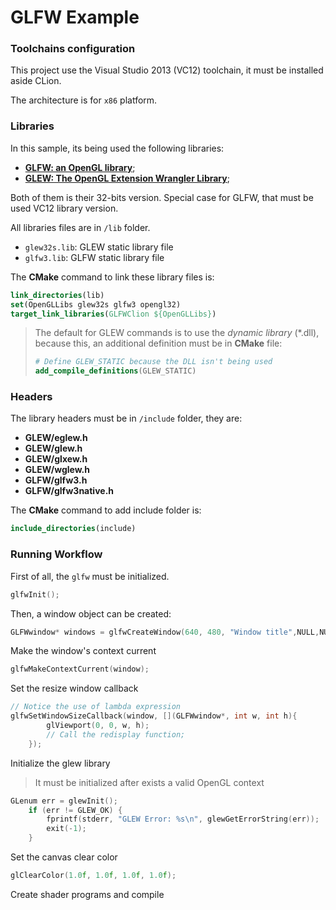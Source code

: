 # GLFW Example

### Toolchains configuration

This project use the Visual Studio 2013 (VC12) toolchain, it must be installed aside CLion.

The architecture is for `x86` platform. 

### Libraries

In this sample, its being used the following libraries:
- [**GLFW: an OpenGL library**](https://www.glfw.org/download.html);
- [**GLEW: The OpenGL Extension Wrangler Library**](http://glew.sourceforge.net/);

Both of them is their 32-bits version. Special case for GLFW, that must be used VC12 library version.

All libraries files are in `/lib` folder.

- `glew32s.lib`: GLEW static library file
- `glfw3.lib`: GLFW static library file

The **CMake** command to link these library files is:

```cmake
link_directories(lib)
set(OpenGLLibs glew32s glfw3 opengl32)
target_link_libraries(GLFWClion ${OpenGLLibs})
```

> The default for GLEW commands is to use the _dynamic library_ (*.dll), because this, an additional definition must be in **CMake** file:
> ```cmake
> # Define GLEW_STATIC because the DLL isn't being used
> add_compile_definitions(GLEW_STATIC)
> ``` 

### Headers

The library headers must be in `/include` folder, they are:
- **GLEW/eglew.h**
- **GLEW/glew.h**
- **GLEW/glxew.h**
- **GLEW/wglew.h**
- **GLFW/glfw3.h**
- **GLFW/glfw3native.h**

The **CMake** command to add include folder is:
```cmake
include_directories(include)
```

### Running Workflow

First of all, the `glfw` must be initialized.
```c++
glfwInit();
```

Then, a window object can be created:
```c++
GLFWwindow* windows = glfwCreateWindow(640, 480, "Window title",NULL,NULL);
```

Make the window's context current
```c++
glfwMakeContextCurrent(window);
```

Set the resize window callback
```c++
// Notice the use of lambda expression
glfwSetWindowSizeCallback(window, [](GLFWwindow*, int w, int h){
		glViewport(0, 0, w, h);
		// Call the redisplay function;
	});
```

Initialize the glew library
> It must be initialized after exists a valid OpenGL context
```c++
GLenum err = glewInit();
	if (err != GLEW_OK) {
		fprintf(stderr, "GLEW Error: %s\n", glewGetErrorString(err));
		exit(-1);
	}
```

Set the canvas clear color
```c++
glClearColor(1.0f, 1.0f, 1.0f, 1.0f);
```

Create shader programs and compile
